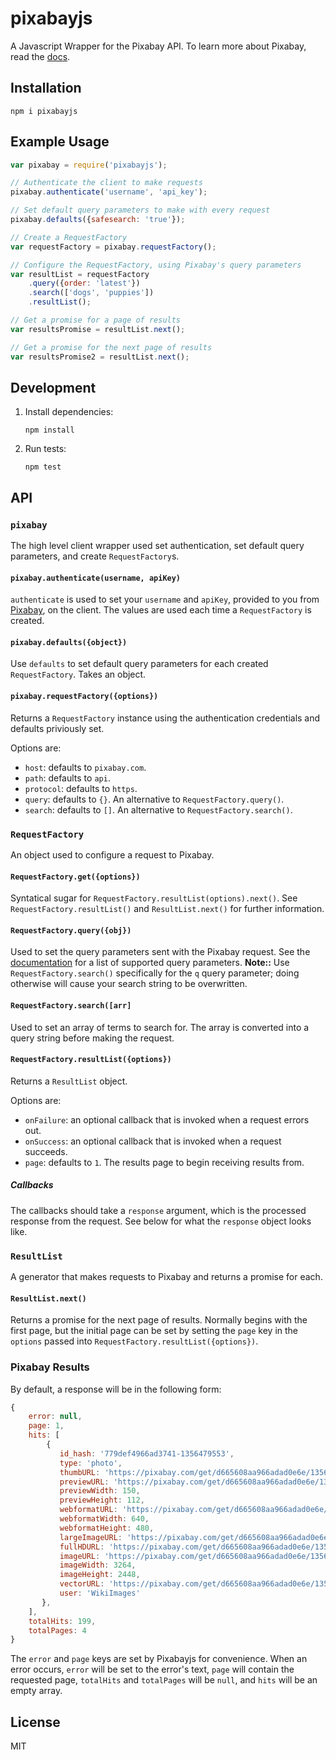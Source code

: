 # pixabayjs
A Javascript Wrapper for the Pixabay API. To learn more about Pixabay, read the [docs][docs].

## Installation
`npm i pixabayjs`

## Example Usage
```javascript
var pixabay = require('pixabayjs');

// Authenticate the client to make requests
pixabay.authenticate('username', 'api_key');

// Set default query parameters to make with every request
pixabay.defaults({safesearch: 'true'});

// Create a RequestFactory
var requestFactory = pixabay.requestFactory();

// Configure the RequestFactory, using Pixabay's query parameters
var resultList = requestFactory    
    .query({order: 'latest'})
    .search(['dogs', 'puppies'])
    .resultList();

// Get a promise for a page of results
var resultsPromise = resultList.next();

// Get a promise for the next page of results
var resultsPromise2 = resultList.next();
```

## Development

1. Install dependencies:

    `npm install`

1. Run tests:

    `npm test`

## API
### `pixabay`
The high level client wrapper used set authentication, set default query parameters, and create `RequestFactory`s.

#### `pixabay.authenticate(username, apiKey)`
`authenticate` is used to set your `username` and `apiKey`, provided to you from [Pixabay][registration], on the client. The values are used each time a `RequestFactory` is created.

#### `pixabay.defaults({object})`
Use `defaults` to set default query parameters for each created `RequestFactory`. Takes an object.

#### `pixabay.requestFactory({options})`
Returns a `RequestFactory` instance using the authentication credentials and defaults priviously set.

Options are:
- `host`: defaults to `pixabay.com`.
- `path`: defaults to `api`.
- `protocol`: defaults to `https`.
- `query`: defaults to `{}`. An alternative to `RequestFactory.query()`.
- `search`: defaults to `[]`. An alternative to `RequestFactory.search()`.

### `RequestFactory`
An object used to configure a request to Pixabay.

#### `RequestFactory.get({options})`
Syntatical sugar for `RequestFactory.resultList(options).next()`. See `RequestFactory.resultList()` and `ResultList.next()` for further information.

#### `RequestFactory.query({obj})`
Used to set the query parameters sent with the Pixabay request. See the [documentation][docs] for a list of supported query parameters. **Note::** Use `RequestFactory.search()` specifically for the `q` query parameter; doing otherwise will cause your search string to be overwritten.

#### `RequestFactory.search([arr]`
Used to set an array of terms to search for. The array is converted into a query string before making the request.

#### `RequestFactory.resultList({options})`
Returns a `ResultList` object.

Options are:
- `onFailure`: an optional callback that is invoked when a request errors out.
- `onSuccess`: an optional callback that is invoked when a request succeeds.
- `page`: defaults to `1`. The results page to begin receiving results from.

##### Callbacks
The callbacks should take a `response` argument, which is the processed response from the request. See below for what the `response` object looks like.

### `ResultList`
A generator that makes requests to Pixabay and returns a promise for each.

#### `ResultList.next()`
Returns a promise for the next page of results. Normally begins with the first page, but the initial page can be set by setting the `page` key in the `options` passed into `RequestFactory.resultList({options})`.

### Pixabay Results
By default, a response will be in the following form:

```javascript
{
    error: null,
    page: 1,
    hits: [
        {
           id_hash: '779def4966ad3741-1356479553',
           type: 'photo',
           thumbURL: 'https://pixabay.com/get/d665608aa966adad0e6e/1356479553/ef2c43ccb41a18d6_68.jpg',
           previewURL: 'https://pixabay.com/get/d665608aa966adad0e6e/1356479553/28d20b56447d87bf_150.jpg',
           previewWidth: 150,
           previewHeight: 112,
           webformatURL: 'https://pixabay.com/get/d665608aa966adad0e6e/1356479553/286a88431d7a9651_640.jpg',
           webformatWidth: 640,
           webformatHeight: 480,
           largeImageURL: 'https://pixabay.com/get/d665608aa966adad0e6e/1356479553/14f48b3f589431efa50561c7_1280.jpg',
           fullHDURL: 'https://pixabay.com/get/d665608aa966adad0e6e/1356479553/e1849b5c833c6dc8554eded5_1920.jpg',
           imageURL: 'https://pixabay.com/get/d665608aa966adad0e6e/1356479553/94f19b8545cf5355895bbcfa.jpg',
           imageWidth: 3264,
           imageHeight: 2448,
           vectorURL: 'https://pixabay.com/get/d665608aa966adad0e6e/1356479553/fd35g48942gfzs8d9zfs98df.svg',
           user: 'WikiImages'
       },
    ],
    totalHits: 199,
    totalPages: 4
}
```

The `error` and `page` keys are set by Pixabayjs for convenience. When an error occurs, `error` will be set to the error's text, `page` will contain the requested page, `totalHits` and `totalPages` will be `null`, and `hits` will be an empty array.

## License
MIT

[docs]: http://pixabay.com/api/docs/
[registration]: https://pixabay.com/en/accounts/register/
